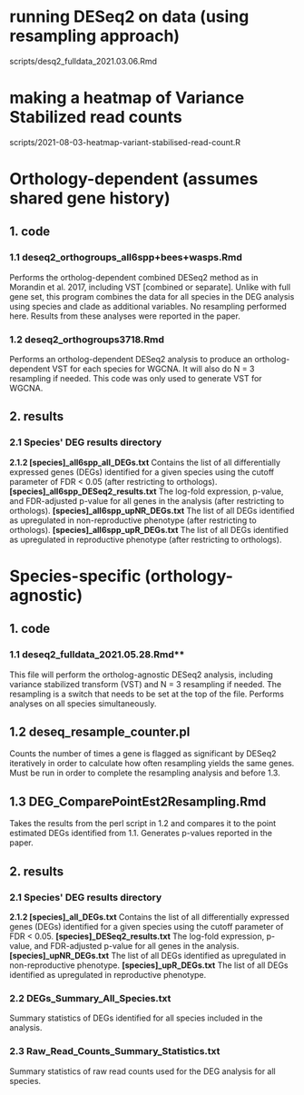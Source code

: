 # running DESeq2 on data (using resampling approach)
scripts/desq2_fulldata_2021.03.06.Rmd

# making a heatmap of Variance Stabilized read counts
scripts/2021-08-03-heatmap-variant-stabilised-read-count.R

# Orthology-dependent (assumes shared gene history)
## 1. code
### 1.1 deseq2_orthogroups_all6spp+bees+wasps.Rmd
Performs the ortholog-dependent combined DESeq2 method as in Morandin et al. 2017, including VST [combined or separate]. Unlike with full gene set, this program combines the data for all species in the DEG analysis using species and clade as additional variables. No resampling performed here. Results from these analyses were reported in the paper. 

### 1.2 deseq2_orthogroups3718.Rmd
Performs an ortholog-dependent DESeq2 analysis to produce an ortholog-dependent VST for each species for WGCNA. It will also do N = 3 resampling if needed. This code was only used to generate VST for WGCNA.


## 2. results
### 2.1 Species' DEG results directory
**2.1.2 [species]_all6spp_all_DEGs.txt**
	Contains the list of all differentially expressed genes (DEGs) identified for a given species using the cutoff parameter of FDR < 0.05 (after restricting to orthologs).
**[species]_all6spp_DESeq2_results.txt**
	The log-fold expression, p-value, and FDR-adjusted p-value for all genes in the analysis (after restricting to orthologs).
**[species]_all6spp_upNR_DEGs.txt**
	The list of all DEGs identified as upregulated in non-reproductive phenotype (after restricting to orthologs).
**[species]_all6spp_upR_DEGs.txt**
	The list of all DEGs identified as upregulated in reproductive phenotype (after restricting to orthologs).


# Species-specific (orthology-agnostic)
## 1. code
### 1.1 deseq2_fulldata_2021.05.28.Rmd**
This file will perform the ortholog-agnostic DESeq2 analysis, including variance stabilized transform (VST) and N = 3 resampling if needed. The resampling is a switch that needs to be set at the top of the file.  Performs analyses on all species simultaneously.

## 1.2 deseq_resample_counter.pl
Counts the number of times a gene is flagged as significant by DESeq2 iteratively in order to calculate how often resampling yields the same genes. Must be run in order to complete the resampling analysis and before 1.3.		

## 1.3 DEG_ComparePointEst2Resampling.Rmd
Takes the results from the perl script in 1.2 and compares it to the point estimated DEGs identified from 1.1. Generates p-values reported in the paper.

## 2. results
### 2.1 Species' DEG results directory
**2.1.2 [species]_all_DEGs.txt**
	Contains the list of all differentially expressed genes (DEGs) identified for a given species using the cutoff parameter of FDR < 0.05.
**[species]_DESeq2_results.txt**
	The log-fold expression, p-value, and FDR-adjusted p-value for all genes in the analysis. 
**[species]_upNR_DEGs.txt**
	The list of all DEGs identified as upregulated in non-reproductive phenotype.
**[species]_upR_DEGs.txt**
	The list of all DEGs identified as upregulated in reproductive phenotype.
### 2.2 DEGs_Summary_All_Species.txt
Summary statistics of DEGs identified for all species included in the analysis. 
### 2.3 Raw_Read_Counts_Summary_Statistics.txt
Summary statistics of raw read counts used for the DEG analysis for all species. 

